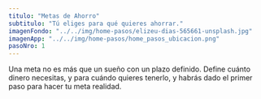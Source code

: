```yaml
---
titulo: "Metas de Ahorro"
subtitulo: "Tú eliges para qué quieres ahorrar."
imagenFondo: "../../img/home-pasos/elizeu-dias-565661-unsplash.jpg"
imagenApp: "../../img/home-pasos/home_pasos_ubicacion.png"
pasoNro: 1
---
```


Una meta no es más que un sueño con un plazo definido. Define cuánto dinero necesitas, y para cuándo quieres tenerlo, y habrás dado el primer paso para hacer tu meta realidad.